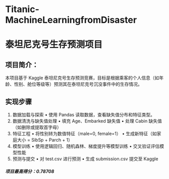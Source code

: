 # Titanic-MachineLearningfromDisaster

# 泰坦尼克号生存预测项目

## 项目简介：

本项目基于 Kaggle 泰坦尼克号生存预测竞赛，目标是根据乘客的个人信息（如年龄、性别、舱位等级等）预测其在泰坦尼克号沉没事件中的生存情况。

## 实现步骤

1. 数据加载与探索
   •	使用 Pandas 读取数据，查看缺失值分布和特征类型。
2. 数据清洗与缺失值处理
   •	填充 Age、Embarked 缺失值
   •	处理 Cabin 缺失值（如删除或提取首字母）
3. 特征工程
   •	将性别转为数值特征（male=0, female=1）
   •	生成新特征（如家庭大小 = SibSp + Parch + 1）
4. 模型训练
   •	使用逻辑回归、随机森林、梯度提升等模型训练
   •	交叉验证评估模型性能
5. 预测与提交
   •	对 test.csv 进行预测
   •	生成 submission.csv 提交至 Kaggle
   
##### 项目最高得分：0.78708

